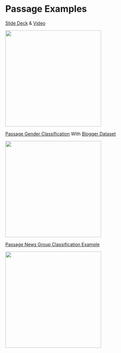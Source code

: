 **Passage Examples**
===================
[Slide Deck](https://docs.google.com/presentation/d/1HYfUZLRZRJovQpv5mYxox9bz9erxj7Ak_ZovENMvM90/edit?usp=sharing) & [Video](https://www.youtube.com/watch?v=VINCQghQRuM)

<a href="https://www.youtube.com/watch?v=VINCQghQRuM"><img src="http://i.imgur.com/bJC0pjy.png" height="300"></a>

[Passage Gender Classification](https://github.com/IndicoDataSolutions/Passage/blob/master/examples/gender.py) With [Blogger Dataset](http://goo.gl/EbWA1u)

<a href="https://github.com/IndicoDataSolutions/Passage/blob/master/examples/gender.py"><img src="http://i.imgur.com/cEmonmC.jpg" height="300"></a>

[Passage News Group Classification Example](https://github.com/IndicoDataSolutions/Passage/blob/master/examples/newsgroup.py)

<a href="https://github.com/IndicoDataSolutions/Passage/blob/master/examples/newsgroup.py"><img src="http://i.imgur.com/ByTczHW.jpg" height="300"></a>